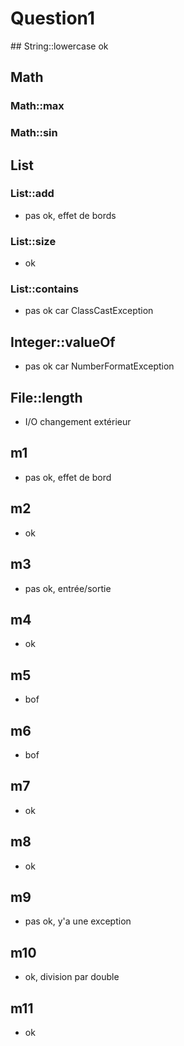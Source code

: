 # Question1
## String::lowercase
    ok
## Math
### Math::max 
### Math::sin 

## List
### List::add 
- pas ok, effet de bords
### List::size 
- ok 
### List::contains
- pas ok car ClassCastException 
## Integer::valueOf 
- pas ok car NumberFormatException
## File::length 
- I/O changement extérieur
## m1
- pas ok, effet de bord
## m2
- ok
## m3
- pas ok, entrée/sortie
## m4
- ok
## m5
- bof
## m6
- bof
## m7
- ok
## m8
- ok 
## m9
- pas ok, y'a une exception
## m10
- ok, division par double
## m11
- ok
